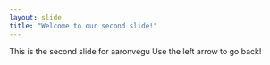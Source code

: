 ```yaml
---
layout: slide
title: "Welcome to our second slide!"
---
```

This is the second slide for aaronvegu
Use the left arrow to go back!
